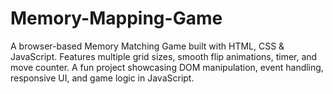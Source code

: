 # Memory-Mapping-Game
A browser-based Memory Matching Game built with HTML, CSS &amp; JavaScript. Features multiple grid sizes, smooth flip animations, timer, and move counter. A fun project showcasing DOM manipulation, event handling, responsive UI, and game logic in JavaScript.

